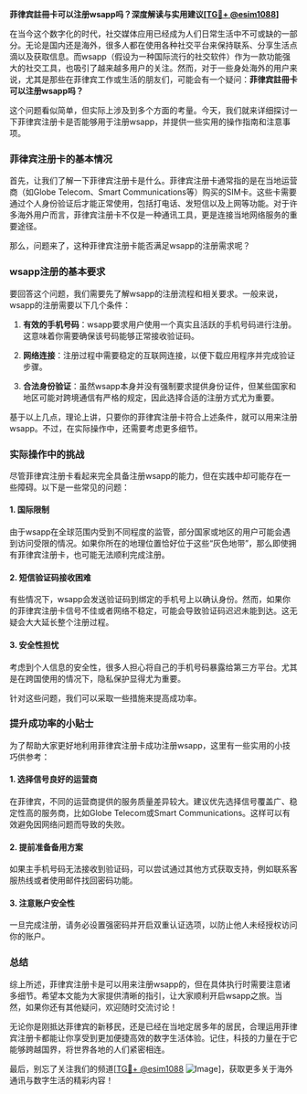 **菲律宾註冊卡可以注册wsapp吗？深度解读与实用建议[[TG💪+ @esim1088](https://t.me/s/esim1088)]**

在当今这个数字化的时代，社交媒体应用已经成为人们日常生活中不可或缺的一部分。无论是国内还是海外，很多人都在使用各种社交平台来保持联系、分享生活点滴以及获取信息。而wsapp（假设为一种国际流行的社交软件）作为一款功能强大的社交工具，也吸引了越来越多用户的关注。然而，对于一些身处海外的用户来说，尤其是那些在菲律宾工作或生活的朋友们，可能会有一个疑问：**菲律宾註冊卡可以注册wsapp吗？**

这个问题看似简单，但实际上涉及到多个方面的考量。今天，我们就来详细探讨一下菲律宾注册卡是否能够用于注册wsapp，并提供一些实用的操作指南和注意事项。

### 菲律宾注册卡的基本情况

首先，让我们了解一下菲律宾注册卡是什么。菲律宾注册卡通常指的是在当地运营商（如Globe Telecom、Smart Communications等）购买的SIM卡。这些卡需要通过个人身份验证后才能正常使用，包括打电话、发短信以及上网等功能。对于许多海外用户而言，菲律宾注册卡不仅是一种通讯工具，更是连接当地网络服务的重要途径。

那么，问题来了，这种菲律宾注册卡能否满足wsapp的注册需求呢？

### wsapp注册的基本要求

要回答这个问题，我们需要先了解wsapp的注册流程和相关要求。一般来说，wsapp的注册需要以下几个条件：

1. **有效的手机号码**：wsapp要求用户使用一个真实且活跃的手机号码进行注册。这意味着你需要确保该号码能够正常接收验证码。
   
2. **网络连接**：注册过程中需要稳定的互联网连接，以便下载应用程序并完成验证步骤。

3. **合法身份验证**：虽然wsapp本身并没有强制要求提供身份证件，但某些国家和地区可能对跨境通信有严格的规定，因此选择合适的注册方式尤为重要。

基于以上几点，理论上讲，只要你的菲律宾注册卡符合上述条件，就可以用来注册wsapp。不过，在实际操作中，还需要考虑更多细节。

### 实际操作中的挑战

尽管菲律宾注册卡看起来完全具备注册wsapp的能力，但在实践中却可能存在一些障碍。以下是一些常见的问题：

#### 1. 国际限制
由于wsapp在全球范围内受到不同程度的监管，部分国家或地区的用户可能会遇到访问受限的情况。如果你所在的地理位置恰好位于这些“灰色地带”，那么即使拥有菲律宾注册卡，也可能无法顺利完成注册。

#### 2. 短信验证码接收困难
有些情况下，wsapp会发送验证码到绑定的手机号上以确认身份。然而，如果你的菲律宾注册卡信号不佳或者网络不稳定，可能会导致验证码迟迟未能到达。这无疑会大大延长整个注册过程。

#### 3. 安全性担忧
考虑到个人信息的安全性，很多人担心将自己的手机号码暴露给第三方平台。尤其是在跨国使用的情况下，隐私保护显得尤为重要。

针对这些问题，我们可以采取一些措施来提高成功率。

### 提升成功率的小贴士

为了帮助大家更好地利用菲律宾注册卡成功注册wsapp，这里有一些实用的小技巧供参考：

#### 1. 选择信号良好的运营商
在菲律宾，不同的运营商提供的服务质量差异较大。建议优先选择信号覆盖广、稳定性高的服务商，比如Globe Telecom或Smart Communications。这样可以有效避免因网络问题而导致的失败。

#### 2. 提前准备备用方案
如果主手机号码无法接收到验证码，可以尝试通过其他方式获取支持，例如联系客服热线或者使用邮件找回密码功能。

#### 3. 注意账户安全性
一旦完成注册，请务必设置强密码并开启双重认证选项，以防止他人未经授权访问你的账户。

### 总结

综上所述，菲律宾注册卡是可以用来注册wsapp的，但在具体执行时需要注意诸多细节。希望本文能为大家提供清晰的指引，让大家顺利开启wsapp之旅。当然，如果你还有其他疑问，欢迎随时交流讨论！

无论你是刚抵达菲律宾的新移民，还是已经在当地定居多年的居民，合理运用菲律宾注册卡都能让你享受到更加便捷高效的数字生活体验。记住，科技的力量在于它能够跨越国界，将世界各地的人们紧密相连。

最后，别忘了关注我们的频道[[TG💪+ @esim1088](https://t.me/s/esim1088) ![Image](https://i.postimg.cc/4NQfJmqS/Snipaste-2025-05-13-00-14-12.png)]，获取更多关于海外通讯与数字生活的精彩内容！
